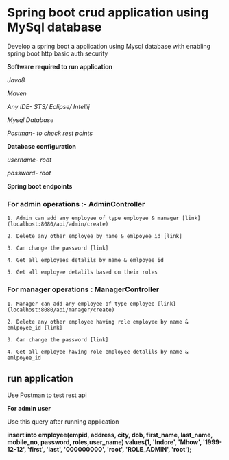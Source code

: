 # Spring boot crud application using MySql database

Develop a spring boot a application using Mysql database with enabling spring boot http basic auth security

**Software required to run application**
 
*Java8*

*Maven*

*Any IDE- STS/ Eclipse/ Intellij*

*Mysql Database*

*Postman- to check rest points*

**Database configuration**

*username- root*

*password- root*


**Spring boot endpoints**

### For admin operations :- AdminController

    1. Admin can add any employee of type employee & manager [link](localhost:8080/api/admin/create)

    2. Delete any other employee by name & emlpoyee_id [link]

    3. Can change the password [link]

    4. Get all employees detalils by name & emlpoyee_id 

    5. Get all employee detalils based on their roles

### For manager operations : ManagerController

    1. Manager can add any employee of type employee [link](localhost:8080/api/manager/create)    

    2. Delete any other employee having role employee by name & emlpoyee_id [link]

    3. Can change the password [link]

    4. Get all employee having role employee detalils by name & emlpoyee_id 

## run application

Use Postman to test rest api

**For admin user**

Use this query after running application 

**insert into employee(empid, address, city, dob, first_name, last_name, mobile_no, password, roles,user_name) values(1, 'Indore', 'Mhow', '1999-12-12', 'first', 'last', '000000000', 'root', 'ROLE_ADMIN', 'root');**






